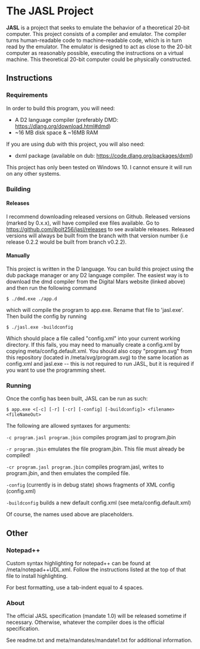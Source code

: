# The JASL Project

**JASL** is a project that seeks to emulate the behavior of a theoretical 20-bit computer. This project consists of a compiler and emulator. The compiler turns human-readable code to machine-readable 
code, which is in turn read by the emulator. The emulator is designed to act as close to the 20-bit computer as reasonably possible, executing the instructions on a
virtual machine. This theoretical 20-bit computer could be physically constructed.

## Instructions

### Requirements

In order to build this program, you will need:
- A D2 language compiler (preferably DMD: https://dlang.org/download.html#dmd)
- ~16 MB disk space & ~16MB RAM

If you are using dub with this project, you will also need:
- dxml package (available on dub: https://code.dlang.org/packages/dxml)

This project has only been tested on Windows 10. I cannot ensure it will run on any other systems.

### Building

#### Releases

I recommend downloading released versions on Github. Released versions (marked by 0.x.x), will have compiled exe files available. Go to https://github.com/jbolt256/jasl/releases to see available
releases. Released versions will always be built from the branch with that version number (i.e release 0.2.2 would be built from branch v0.2.2).

#### Manually
This project is written in the D language. You can build this project using the dub package manager or any D2 language compiler. The easiest way is to download the 
dmd compiler from the Digital Mars website (linked above) and then run the following command

`$ ./dmd.exe ./app.d`

which will compile the program to app.exe. Rename that file to 'jasl.exe'. Then build the config by running

`$ ./jasl.exe -buildconfig`

Which should place a file called "config.xml" into your current working directory. If this fails, you may need to manually create a config.xml
by copying meta/config.default.xml. You should also copy "program.svg" from this repository (located in /meta/svg/program.svg) to the same location as 
config.xml and jasl.exe -- this is not required to run JASL, but it is required if you want to use the programming sheet.

### Running
Once the config has been built, JASL can be run as such:

`$ app.exe <[-c] [-r] [-cr] [-config] [-buildconfig]> <filename> <fileNameOut>`

The following are allowed syntaxes for arguments:

`-c program.jasl program.jbin` compiles program.jasl to program.jbin

`-r program.jbin` emulates the file program.jbin. This file must already be compiled!

`-cr program.jasl program.jbin` compiles program.jasl, writes to program.jbin, and then emulates the compiled file.

`-config` (currently is in debug state) shows fragments of XML config (config.xml)

`-buildconfig` builds a new default config.xml (see meta/config.default.xml)

Of course, the names used above are placeholders.

## Other

### Notepad++
Custom syntax highlighting for notepad++ can be found at /meta/notepad++UDL.xml. Follow the instructions listed at the top of that file
to install highlighting.

For best formatting, use a tab-indent equal to 4 spaces.

### About
The official JASL specification (mandate 1.0) will be released sometime if necessary. Otherwise, whatever the compiler does is the official specification.

See readme.txt and meta/mandates/mandate1.txt for additional information.